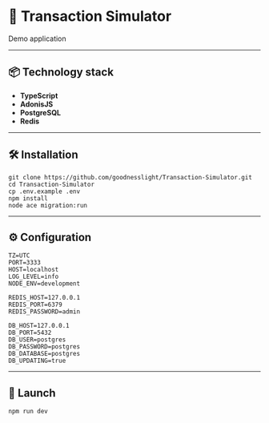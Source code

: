 # 🚀 Transaction Simulator

Demo application

---

## 📦 Technology stack

- **TypeScript**
- **AdonisJS**
- **PostgreSQL**
- **Redis**

---

## 🛠 Installation

```
git clone https://github.com/goodnesslight/Transaction-Simulator.git
cd Transaction-Simulator
cp .env.example .env
npm install
node ace migration:run
```

---

## ⚙️ Configuration

```env
TZ=UTC
PORT=3333
HOST=localhost
LOG_LEVEL=info
NODE_ENV=development

REDIS_HOST=127.0.0.1
REDIS_PORT=6379
REDIS_PASSWORD=admin

DB_HOST=127.0.0.1
DB_PORT=5432
DB_USER=postgres
DB_PASSWORD=postgres
DB_DATABASE=postgres
DB_UPDATING=true
```

---

## 🚀 Launch

```bash
npm run dev
```
